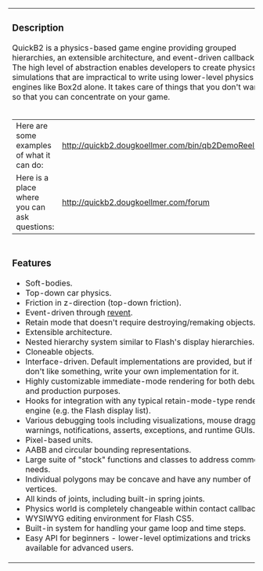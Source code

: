 <table>
<tr>
<td>
<h3>Description</h3>

QuickB2 is a physics-based game engine providing grouped hierarchies, an extensible architecture, and event-driven callbacks.  The high level of abstraction enables developers to create physics simulations that are impractical to write using lower-level physics engines like Box2d alone.  It takes care of things that you don't want to, so that you can concentrate on your game.<br>
<br>
<table>
<tr>
<td>
Here are some examples of what it can do:<br>
</td>
<td>
<a href='http://quickb2.dougkoellmer.com/bin/qb2DemoReel.swf'>http://quickb2.dougkoellmer.com/bin/qb2DemoReel.swf</a>
</td>
</tr>
<tr>
<td>
Here is a place where you can ask questions:<br>
</td>
<td>
<a href='http://quickb2.dougkoellmer.com/forum'>http://quickb2.dougkoellmer.com/forum</a>
</td>
</tr>
</table>

</td>
</tr>
<tr>
<td>

<h3>Features</h3>

<ul><li>Soft-bodies.<br>
</li><li>Top-down car physics.<br>
</li><li>Friction in z-direction (top-down friction).<br>
</li><li>Event-driven through <a href='http://code.google.com/p/revent/'>revent</a>.<br>
</li><li>Retain mode that doesn't require destroying/remaking objects.<br>
</li><li>Extensible architecture.<br>
</li><li>Nested hierarchy system similar to Flash's display hierarchies.<br>
</li><li>Cloneable objects.<br>
</li><li>Interface-driven.  Default implementations are provided, but if you don't like something, write your own implementation for it.<br>
</li><li>Highly customizable immediate-mode rendering for both debug and production purposes.<br>
</li><li>Hooks for integration with any typical retain-mode-type rendering engine (e.g. the Flash display list).<br>
</li><li>Various debugging tools including visualizations, mouse dragging, warnings, notifications, asserts, exceptions, and runtime GUIs.<br>
</li><li>Pixel-based units.<br>
</li><li>AABB and circular bounding representations.<br>
</li><li>Large suite of "stock" functions and classes to address common needs.<br>
</li><li>Individual polygons may be concave and have any number of vertices.<br>
</li><li>All kinds of joints, including built-in spring joints.<br>
</li><li>Physics world is completely changeable within contact callbacks.<br>
</li><li>WYSIWYG editing environment for Flash CS5.<br>
</li><li>Built-in system for handling your game loop and time steps.<br>
</li><li>Easy API for beginners - lower-level optimizations and tricks available for advanced users.<br>
</td>
<td valign='top'>
<a href='http://quickb2.dougkoellmer.com/bin/qb2DemoReel.swf'><img src='http://quickb2.dougkoellmer.com/qb2Logo_small.png' /></a>
</td>
</tr>
</table>